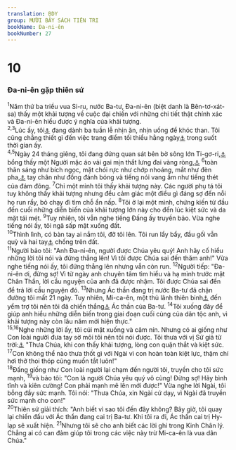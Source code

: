 ```yaml
---
translation: BDY
group: MƯỜI BẢY SÁCH TIÊN TRI
bookName: Đa-ni-ên 
bookNumber: 27
---
```


<div class="title"><h1>10</h1><h3>Đa-ni-ên gặp thiên sứ</h3></div>
<span class="verse da_10_1"><sup>1</sup>Năm thứ ba triều vua Si-ru, nước Ba-tư, Đa-ni-ên (biệt danh là Bên-tơ-xát-sa) thấy một khải tượng về cuộc đại chiến với những chi tiết thật chính xác và Đa-ni-ên hiểu được ý nghĩa của khải tượng.<br/></span>
<span class="verse da_10_2 da_10_3"><sup>2,3</sup>Lúc ấy, tôi<a href="#" data-toggle="tooltip" data-placement="bottom" title="Nt tôi, Đa-ni-ên">⚓</a> đang dành ba tuần lễ nhịn ăn, nhịn uống để khóc than. Tôi cũng chẳng thiết gì đến việc trang điểm tối thiểu hằng ngày<a href="#" data-toggle="tooltip" data-placement="bottom" title="Nt tôi chẳng xức dầu chi cả">⚓</a> trong suốt thời gian ấy.<br/></span>
<span class="verse da_10_4 da_10_5"><sup>4,5</sup>Ngày 24 tháng giêng, tôi đang đứng quan sát bên bờ sông lớn Ti-gơ-ri,<a href="#" data-toggle="tooltip" data-placement="bottom" title="Tigris">⚓</a> bổng thấy một Người mặc áo vải gai mịn thắt lưng đai vàng ròng,<a href="#" data-toggle="tooltip" data-placement="bottom" title="vàng U-pha">⚓</a> </span>
<span class="verse da_10_6"><sup>6</sup>toàn thân sáng như bích ngọc, mặt chói rực như chớp nhoáng, mắt như đèn pha,<a href="#" data-toggle="tooltip" data-placement="bottom" title="Nt như đuốc cháy">⚓</a> tay chân như đồng đánh bóng và tiếng nói vang ầm như tiếng thét của đám đông. </span>
<span class="verse da_10_7"><sup>7</sup>Chỉ một mình tôi thấy khải tượng này. Các người phụ tá tôi tuy không thấy khải tượng nhưng đều cảm giác một điều gì đáng sợ đến nỗi họ run rẩy, bỏ chạy đi tìm chỗ ẩn nấp. </span>
<span class="verse da_10_8"><sup>8</sup>Tôi ở lại một mình, chứng kiến từ đầu đến cuối những diễn biến của khải tượng lớn này cho đến lúc kiệt sức và da mặt tái mét. </span>
<span class="verse da_10_9"><sup>9</sup>Tuy nhiên, tôi vẫn nghe tiếng Đấng ấy truyền bảo. Vừa nghe tiếng nói ấy, tôi ngã sấp mặt xuống đất.<br/></span>
<span class="verse da_10_10"><sup>10</sup>Thình lình, có bàn tay ai nắm tôi, đỡ tôi lên. Tôi run lẩy bẩy, đầu gối vẫn quỳ và hai tay<a href="#" data-toggle="tooltip" data-placement="bottom" title="Nt lòng bàn tay">⚓</a> chống trên đất.<br/></span>
<span class="verse da_10_11"><sup>11</sup>Người bảo tôi: &#34;Anh Đa-ni-ên, người được Chúa yêu quý! Anh hãy cố hiểu những lời tôi nói và đứng thẳng lên! Vì tôi được Chúa sai đến thăm anh!&#34; Vừa nghe tiếng nói ấy, tôi đứng thẳng lên nhưng vẫn còn run. </span>
<span class="verse da_10_12"><sup>12</sup>Người tiếp: &#34;Đa-ni-ên ơi, đừng sợ! Vì từ ngày anh chuyên tâm tìm hiểu và hạ mình trước mặt Chân Thần, lời cầu nguyện của anh đã được nhậm. Tôi được Chúa sai đến để trả lời cầu nguyện đó. </span>
<span class="verse da_10_13"><sup>13</sup>Nhưng Ác thần đang trị nước Ba-tư đã chận đường tôi mất 21 ngày. Tuy nhiên, Mi-ca-ên, một thủ lãnh thiên binh<a href="#" data-toggle="tooltip" data-placement="bottom" title="Ctd một lãnh tụ độc nhất">⚓</a> đến yểm trợ tôi nên tôi đã chiến thắng<a href="#" data-toggle="tooltip" data-placement="bottom" title="Nt ở lại đó với các vua Ba-tư">⚓</a> Ác thần của Ba-tư. </span>
<span class="verse da_10_14"><sup>14</sup>Tôi xuống đây để giúp anh hiểu những diễn biến trong giai đoạn cuối cùng của dân tộc anh, vì khải tượng này còn lâu năm mới hiện thực.&#34;<br/></span>
<span class="verse da_10_15 da_10_16"><sup>15,16</sup>Nghe những lời ấy, tôi cúi mặt xuống và câm nín. Nhưng có ai giống như Con loài người đưa tay sờ môi tôi nên tôi nói được. Tôi thưa với vị Sứ giả từ trời:<a href="#" data-toggle="tooltip" data-placement="bottom" title="Ctd Đấng đang đứng trước mặt tôi">⚓</a> &#34;Thưa Chúa, khi con thấy khải tượng, lòng con quặn thắt và kiệt sức.<br/></span>
<span class="verse da_10_17"><sup>17</sup>Con không thể nào thưa thốt gì với Ngài vì con hoàn toàn kiệt lực, thậm chí hơi thở thoi thóp cũng muốn tắt luôn!&#34;<br/></span>
<span class="verse da_10_18"><sup>18</sup>Đấng giống như Con loài người lại chạm đến người tôi, truyền cho tôi sức mạnh, </span>
<span class="verse da_10_19"><sup>19</sup>và bảo tôi: &#34;Con là người Chúa yêu quý vô cùng! Đừng sợ! Hãy bình tĩnh và kiên cường! Con phải mạnh mẽ lên mới được!&#34; Vừa nghe lời Ngài, tôi bỗng đầy sức mạnh. Tôi nói: &#34;Thưa Chúa, xin Ngài cứ dạy, vì Ngài đã truyền sức mạnh cho con!&#34;<br/></span>
<span class="verse da_10_20"><sup>20</sup>Thiên sứ giải thích: &#34;Anh biết vì sao tôi đến đây không? Bây giờ, tôi quay lại chiến đấu với Ác thần đang cai trị Ba-tư. Khi tôi ra đi, Ác thần cai trị Hy-lạp sẽ xuất hiện. </span>
<span class="verse da_10_21"><sup>21</sup>Nhưng tôi sẽ cho anh biết các lời ghi trong Kinh Chân lý. Chẳng ai có can đảm giúp tôi trong các việc này trừ Mi-ca-ên là vua dân Chúa.&#34;</span>
